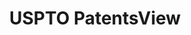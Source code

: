 ---
bigquery: https://console.cloud.google.com/bigquery?p=patents-public-data&d=patentsview&page=dataset
citation: Attribution should be given to PatentsView for use, distribution, or derivative
  works.
code: https://github.com/CSSIP-AIR/PatentsView-Code-Snippets/
contributors: USPTO
cost: None
description: 'PatentsView includes US patent data including raw data (summaries, applications,
  pregrant applications), disambugations of inventors and assignees, and inventor
  gender estimates.  Also foreign priority data, # of figures and sheets, and government
  interest statements.'
documentation: https://patentsview.org/query/builder-faqs
last_edit: Mon, 04 Apr 2022 19:02:57 GMT
location: https://patentsview.org/
maintained_by: USPTO
record_creation_timestamp: 12/2/2020 17:20:46
schema_fields: '[''rawassignee_id'', ''term_extension'', ''kind'', ''disamb_assignee_id_20190312'',
  ''inventor_id'', ''num_figures'', ''disamb_inventor_id_20180528'', ''lname'', ''category_id'',
  ''deceased'', ''group_id'', ''name_last'', ''length'', ''disamb_inventor_id_20201229'',
  ''mainclass_id'', ''latin_name'', ''classification_status'', ''rawlocation_id'',
  ''subcategory_id'', ''disamb_inventor_id_20190312'', ''term_disclaimer'', ''subsection_id'',
  ''type'', ''disamb_inventor_id_20200630'', ''country'', ''series_code'', ''section'',
  ''f102_date'', ''disamb_assignee_id_20191008'', ''role'', ''county'', ''sector_title'',
  ''county_fips'', ''disclaimer_date'', ''classification_data_source'', ''disamb_assignee_id_20181127'',
  ''rawinventor_id'', ''date'', ''id'', ''text'', ''fname'', ''disamb_inventor_id_20200929'',
  ''lawyer_id'', ''action_date'', ''disamb_inventor_id_20170808'', ''latitude'', ''category'',
  ''longitude'', ''number'', ''variety'', ''name'', ''_371_date'', ''relkind'', ''uuid'',
  ''disamb_inventor_id_20171226'', ''classification_value'', ''filename'', ''latlong'',
  ''contract_award_number'', ''withdrawn'', ''designation'', ''symbol_position'',
  ''disamb_inventor_id_20191008'', ''level_three'', ''publication_number'', ''applicant_type'',
  ''ipc_version_indicator'', ''subgroup'', ''disamb_assignee_id_20200630'', ''title'',
  ''num_claims'', ''disamb_assignee_id_20191231'', ''lapse_of_patent'', ''dependent'',
  ''state'', ''subclass_id'', ''level_two'', ''disamb_inventor_id_20191231'', ''_102_date'',
  ''level_one'', ''subclass'', ''application_id'', ''male_flag'', ''num'', ''doc_type'',
  ''rel_id'', ''gi_statement'', ''section_id'', ''f371_date'', ''rule_47'', ''abstract'',
  ''patent_id'', ''citation_id'', ''disamb_inventor_id_20190820'', ''city'', ''ipc_class'',
  ''reldocno'', ''male'', ''country_transformed'', ''main_group'', ''term_grant'',
  ''disamb_inventor_id_20200331'', ''disamb_inventor_id_20181127'', ''disamb_inventor_id_20170307'',
  ''field_id'', ''exemplary'', ''attribution_status'', ''disamb_inventor_id_20171003'',
  ''state_fips'', ''status'', ''disamb_assignee_id_20200929'', ''field_title'', ''location_id'',
  ''name_first'', ''group'', ''doctype'', ''disamb_assignee_id_20190820'', ''num_sheets'',
  ''organization_id'', ''subgroup_id'', ''organization'', ''classification_level'',
  ''disamb_assignee_id_20200331'', ''assignee_id'', ''sequence'']'
shortname: patentsview
tags:
- disambiguation
- United States
- gender
terms_of_use: Creative Commons Attribution 4.0 International License.
timeframe: 1963-1999
title: USPTO PatentsView
uuid: cf1780b1-e265-4e49-8d1d-83b9cfe0fd9a
---